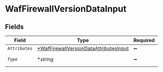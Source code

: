 # WafFirewallVersionDataInput


## Fields

| Field                                                                                                  | Type                                                                                                   | Required                                                                                               | Description                                                                                            |
| ------------------------------------------------------------------------------------------------------ | ------------------------------------------------------------------------------------------------------ | ------------------------------------------------------------------------------------------------------ | ------------------------------------------------------------------------------------------------------ |
| `Attributes`                                                                                           | [*WafFirewallVersionDataAttributesInput](../../models/shared/waffirewallversiondataattributesinput.md) | :heavy_minus_sign:                                                                                     | N/A                                                                                                    |
| `Type`                                                                                                 | **string*                                                                                              | :heavy_minus_sign:                                                                                     | Resource type.                                                                                         |